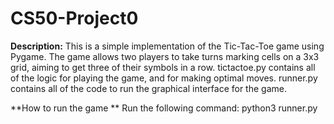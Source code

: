 # CS50-Project0
**Description:**
This is a simple implementation of the Tic-Tac-Toe game using Pygame. The game allows two players to take turns marking cells on a 3x3 grid, aiming to get three of their symbols in a row.
tictactoe.py contains all of the logic for playing the game, and for making optimal moves. 
runner.py contains all of the code to run the graphical interface for the game.

**How to run the game **
Run the following command: python3 runner.py
